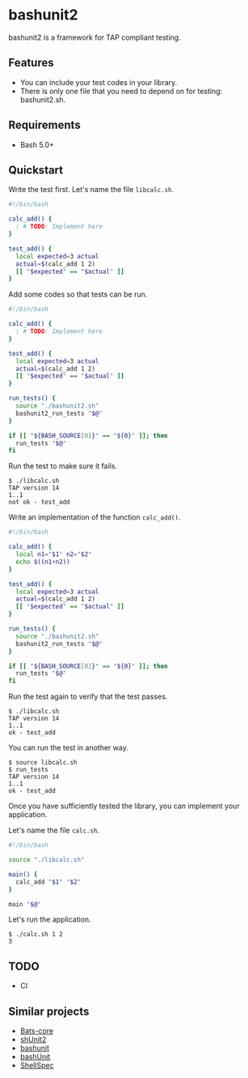 # bashunit2

bashunit2 is a framework for TAP compliant testing.

## Features

* You can include your test codes in your library.
* There is only one file that you need to depend on for testing: bashunit2.sh.

## Requirements

* Bash 5.0+

## Quickstart

Write the test first. Let's name the file `libcalc.sh`.

```bash
#!/bin/bash

calc_add() {
  : # TODO: Implement here
}

test_add() {
  local expected=3 actual
  actual=$(calc_add 1 2)
  [[ "$expected" == "$actual" ]]
}
```

Add some codes so that tests can be run.

```bash
#!/bin/bash

calc_add() {
  : # TODO: Implement here
}

test_add() {
  local expected=3 actual
  actual=$(calc_add 1 2)
  [[ "$expected" == "$actual" ]]
}

run_tests() {
  source "./bashunit2.sh"
  bashunit2_run_tests "$@"
}

if [[ "${BASH_SOURCE[0]}" == "${0}" ]]; then
  run_tests "$@"
fi
```

Run the test to make sure it fails.

```console
$ ./libcalc.sh
TAP version 14
1..1
not ok - test_add
```

Write an implementation of the function `calc_add()`.

```bash
#!/bin/bash

calc_add() {
  local n1="$1" n2="$2"
  echo $((n1+n2))
}

test_add() {
  local expected=3 actual
  actual=$(calc_add 1 2)
  [[ "$expected" == "$actual" ]]
}

run_tests() {
  source "./bashunit2.sh"
  bashunit2_run_tests "$@"
}

if [[ "${BASH_SOURCE[0]}" == "${0}" ]]; then
  run_tests "$@"
fi
```

Run the test again to verify that the test passes.

```console
$ ./libcalc.sh
TAP version 14
1..1
ok - test_add
```

You can run the test in another way.

```console
$ source libcalc.sh
$ run_tests
TAP version 14
1..1
ok - test_add
```

Once you have sufficiently tested the library, you can implement your
application.

Let's name the file `calc.sh`.

```bash
#!/bin/bash

source "./libcalc.sh"

main() {
  calc_add "$1" "$2"
}

main "$@"
```

Let's run the application.

```console
$ ./calc.sh 1 2
3
```

## TODO

* CI

## Similar projects

* [Bats-core](https://github.com/bats-core/bats-core)
* [shUnit2](https://github.com/kward/shunit2)
* [bashunit](https://github.com/djui/bashunit)
* [bashUnit](https://github.com/athena-oss/bashunit)
* [ShellSpec](https://github.com/shellspec/shellspec)